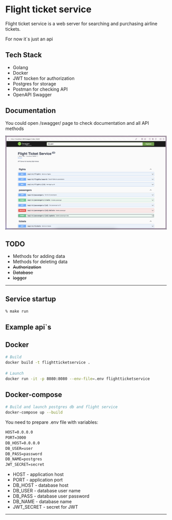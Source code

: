 # Flight ticket service

Flight ticket service is a web server for searching and purchasing airline tickets.

For now it`s just an api

## Tech Stack

* Golang
* Docker
* JWT tocken for authorization
* Postgres for storage
* Postman for checking API
* OpenAPI Swagger

## Documentation

You could open /swagger/ page to check documentation and all API methods

![Swagger view](pictures/swagger.png?raw=true "Documentation page for an API")

## TODO

* Methods for adding data
* Methods for deleting data
* ~~Authorization~~
* ~~Database~~
* ~~logger~~

---

## Service startup

```cmd
% make run
```

## Example api`s

## Docker

```bash
# Build
docker build -t flightticketservice .

# Launch
docker run -it -p 8080:8080 --env-file=.env flightticketservice

```

## Docker-compose

```bash
# Build and launch postgres db and flight service
docker-compose up --build

```

You need to prepare .env file with variables:

```cmd
HOST=0.0.0.0
PORT=3000
DB_HOST=0.0.0.0
DB_USER=user
DB_PASS=password
DB_NAME=postgres
JWT_SECRET=secret

```

* HOST - application host
* PORT - application port
* DB_HOST - database host
* DB_USER - database user name
* DB_PASS - database user password
* DB_NAME - database name
* JWT_SECRET - secret for JWT

---
